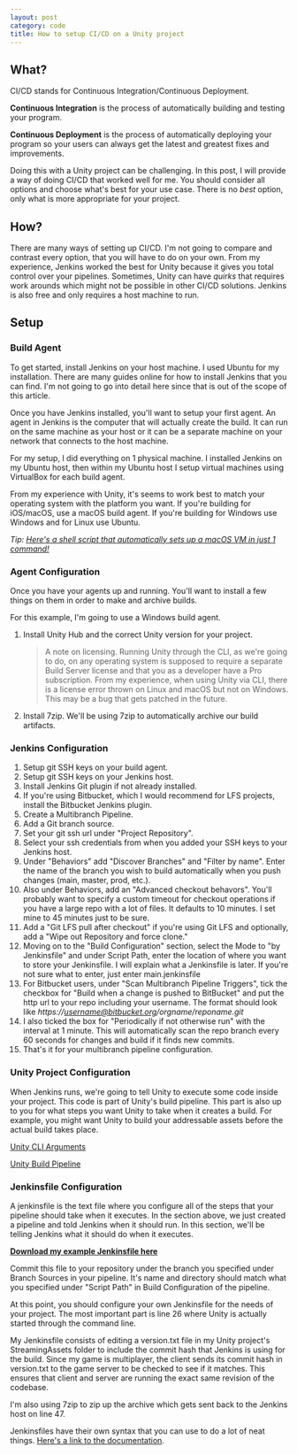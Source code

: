 ```yaml
---
layout: post
category: code
title: How to setup CI/CD on a Unity project
---
```


## What?

CI/CD stands for Continuous Integration/Continuous Deployment.

**Continuous Integration** is the process of automatically building and testing your program.

**Continuous Deployment** is the process of automatically deploying your program so your users can always get the latest and greatest fixes and improvements.

Doing this with a Unity project can be challenging. In this post, I will provide a way of doing CI/CD that worked well for me. You should consider all options and choose what's best for your use case. There is no *best* option, only what is more appropriate for your project.

## How?

There are many ways of setting up CI/CD. I'm not going to compare and contrast every option, that you will have to do on your own. From my experience, Jenkins worked the best for Unity because it gives you total control over your pipelines. Sometimes, Unity can have *quirks* that requires work arounds which might not be possible in other CI/CD solutions. Jenkins is also free and only requires a host machine to run.

## Setup

### Build Agent

To get started, install Jenkins on your host machine. I used Ubuntu for my installation. There are many guides online for how to install Jenkins that you can find. I'm not going to go into detail here since that is out of the scope of this article.

Once you have Jenkins installed, you'll want to setup your first agent. An agent in Jenkins is the computer that will actually create the build. It can run on the same machine as your host or it can be a separate machine on your network that connects to the host machine.

For my setup, I did everything on 1 physical machine. I installed Jenkins on my Ubuntu host, then within my Ubuntu host I setup virtual machines using VirtualBox for each build agent.

From my experience with Unity, it's seems to work best to match your operating system with the platform you want. If you're building for iOS/macOS, use a macOS build agent. If you're building for Windows use Windows and for Linux use Ubuntu.

*Tip: [Here's a shell script that automatically sets up a macOS VM in just 1 command!](https://github.com/myspaghetti/macos-virtualbox)*

### Agent Configuration

Once you have your agents up and running. You'll want to install a few things on them in order to make and archive builds. 

For this example, I'm going to use a Windows build agent.

1. Install Unity Hub and the correct Unity version for your project.

   > A note on licensing. Running Unity through the CLI, as we're going to do, on any operating system is supposed to require a separate Build Server license and that you as a developer have a Pro subscription. From my experience, when using Unity via CLI, there is a license error thrown on Linux and macOS but not on Windows. This may be a bug that gets patched in the future.

2. Install 7zip. We'll be using 7zip to automatically archive our build artifacts.

### Jenkins Configuration

1. Setup git SSH keys on your build agent.
2. Setup git SSH keys on your Jenkins host.
3. Install Jenkins Git plugin if not already installed.
4. If you're using Bitbucket, which I would recommend for LFS projects, install the Bitbucket Jenkins plugin.
5. Create a Multibranch Pipeline.
6. Add a Git branch source.
7. Set your git ssh url under "Project Repository".
8. Select your ssh credentials from when you added your SSH keys to your Jenkins host.
9. Under "Behaviors" add "Discover Branches" and "Filter by name". Enter the name of the branch you wish to build automatically when you push changes (main, master, prod, etc.).
10. Also under Behaviors, add an "Advanced checkout behavors". You'll probably want to specify a custom timeout for checkout operations if you have a large repo with a lot of files. It defaults to 10 minutes. I set mine to 45 minutes just to be sure.
11. Add a "Git LFS pull after checkout" if you're using Git LFS and optionally, add a "Wipe out Repository and force clone."
12. Moving on to the "Build Configuration" section, select the Mode to "by Jenkinsfile" and under Script Path, enter the location of where you want to store your Jenkinsfile. I will explain what a Jenkinsfile is later. If you're not sure what to enter, just enter main.jenkinsfile
13. For Bitbucket users, under "Scan Multibranch Pipeline Triggers", tick the checkbox for "Build when a change is pushed to BitBucket" and put the http url to your repo including your username. The format should look like *https://username@bitbucket.org/orgname/reponame.git*
14. I also ticked the box for "Periodically if not otherwise run" with the interval at 1 minute. This will automatically scan the repo branch every 60 seconds for changes and build if it finds new commits.
15. That's it for your multibranch pipeline configuration.

### Unity Project Configuration

When Jenkins runs, we're going to tell Unity to execute some code inside your project. This code is part of Unity's build pipeline. This part is also up to you for what steps you want Unity to take when it creates a build. For example, you might want Unity to build your addressable assets before the actual build takes place.

[Unity CLI Arguments](https://docs.unity3d.com/Manual/CommandLineArguments.html)

[Unity Build Pipeline](https://docs.unity3d.com/ScriptReference/BuildPipeline.BuildPlayer.html)

### Jenkinsfile Configuration

A jenkinsfile is the text file where you configure all of the steps that your pipeline should take when it executes. In the section above, we just created a pipeline and told Jenkins when it should run. In this section, we'll be telling Jenkins what it should do when it executes.

**[Download my example Jenkinsfile here](https://gist.github.com/tatelax/02b5973688c039a937ca603fe6d8b642)**

Commit this file to your repository under the branch you specified under Branch Sources in your pipeline. It's name and directory should match what you specified under "Script Path" in Build Configuration of the pipeline.

At this point, you should configure your own Jenkinsfile for the needs of your project. The most important part is line 26 where Unity is actually started through the command line.

My Jenkinsfile consists of editing a version.txt file in my Unity project's StreamingAssets folder to include the commit hash that Jenkins is using for the build. Since my game is multiplayer, the client sends its commit hash in version.txt to the game server to be checked to see if it matches. This ensures that client and server are running the exact same revision of the codebase.

I'm also using 7zip to zip up the archive which gets sent back to the Jenkins host on line 47.

Jenkinsfiles have their own syntax that you can use to do a lot of neat things. [Here's a link to the documentation](https://www.jenkins.io/doc/book/pipeline/syntax/).
